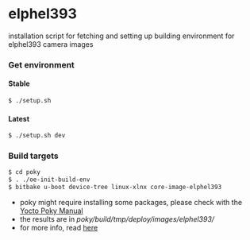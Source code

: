 # elphel393
installation script for fetching and setting up building environment for elphel393 camera images

### Get environment
#### Stable
```sh
$ ./setup.sh
```
#### Latest
```sh
$ ./setup.sh dev
```

### Build targets
```sh
$ cd poky
$ . ./oe-init-build-env
$ bitbake u-boot device-tree linux-xlnx core-image-elphel393
```
* poky might require installing some packages, please check with the [Yocto Poky Manual][1] 
* the results are in *poky/build/tmp/deploy/images/elphel393/*
* for more info, read [here][2]

[1]: http://www.yoctoproject.org/docs/2.0/mega-manual/mega-manual.html
[2]: http://wiki.elphel.com/index.php?title=Poky_2.0_manual
